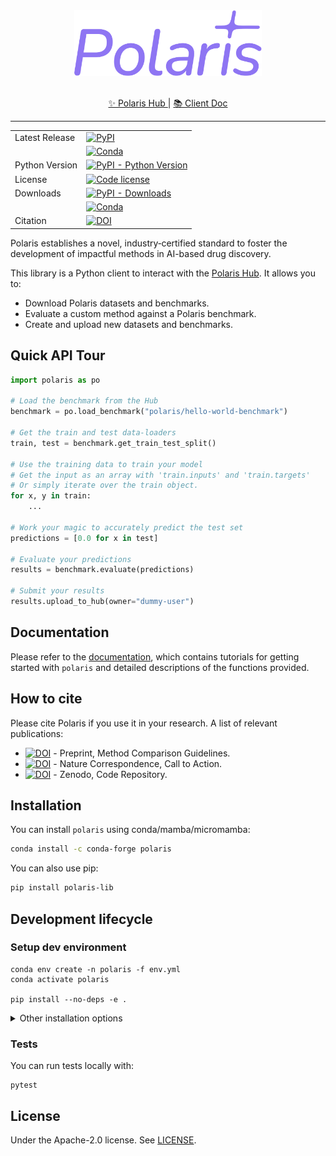 <div align="center">
    <img src="docs/images/logo.svg" width="300px">
</div>
</br>

<p align="center">
    <a href="https://polarishub.io/" target="_blank">
      ✨ Polaris Hub
  </a> |
  <a href="https://polaris-hub.github.io/polaris/" target="_blank">
      📚 Client Doc
  </a>
</p>

---

|  |  | 
| --- | --- | 
| Latest Release | [![PyPI](https://img.shields.io/pypi/v/polaris-lib)](https://pypi.org/project/polaris-lib/) | 
|  | [![Conda](https://img.shields.io/conda/v/conda-forge/polaris?label=conda&color=success)](https://anaconda.org/conda-forge/polaris) |
| Python Version | [![PyPI - Python Version](https://img.shields.io/pypi/pyversions/polaris-lib)](https://pypi.org/project/polaris-lib/) |
| License | [![Code license](https://img.shields.io/badge/Code%20License-Apache_2.0-green.svg)](https://github.com/polaris-hub/polaris/blob/main/LICENSE) |
| Downloads | [![PyPI - Downloads](https://img.shields.io/pypi/dm/polaris-lib)](https://pypi.org/project/polaris-lib/) |
| | [![Conda](https://img.shields.io/conda/dn/conda-forge/polaris)](https://anaconda.org/conda-forge/polaris) |
| Citation | [![DOI](https://img.shields.io/badge/DOI-10.1038%2Fs42256--024--00911--w-blue)](https://doi.org/10.1038/s42256-024-00911-w) |

Polaris establishes a novel, industry‑certified standard to foster the development of impactful methods in AI-based drug discovery.

This library is a Python client to interact with the [Polaris Hub](https://polarishub.io/). It allows you to:

- Download Polaris datasets and benchmarks.
- Evaluate a custom method against a Polaris benchmark.
- Create and upload new datasets and benchmarks.

## Quick API Tour

```python
import polaris as po

# Load the benchmark from the Hub
benchmark = po.load_benchmark("polaris/hello-world-benchmark")

# Get the train and test data-loaders
train, test = benchmark.get_train_test_split()

# Use the training data to train your model
# Get the input as an array with 'train.inputs' and 'train.targets'  
# Or simply iterate over the train object.
for x, y in train:
    ...

# Work your magic to accurately predict the test set
predictions = [0.0 for x in test]

# Evaluate your predictions
results = benchmark.evaluate(predictions)

# Submit your results
results.upload_to_hub(owner="dummy-user")
```

## Documentation

Please refer to the [documentation](https://polaris-hub.github.io/polaris/), which contains tutorials for getting started with `polaris` and detailed descriptions of the functions provided.

## How to cite

Please cite Polaris if you use it in your research. A list of relevant publications: 

- [![DOI](https://img.shields.io/badge/DOI-10.26434%2Fchemrxiv--2024--6dbwv--v2-blue)](https://doi.org/10.26434/chemrxiv-2024-6dbwv-v2) - Preprint, Method Comparison Guidelines.
- [![DOI](https://img.shields.io/badge/DOI-10.1038%2Fs42256--024--00911--w-blue)](https://doi.org/10.1038/s42256-024-00911-w) - Nature Correspondence, Call to Action.
- [![DOI](https://zenodo.org/badge/DOI/10.5281/zenodo.13652587.svg)](https://doi.org/10.5281/zenodo.13652587) - Zenodo, Code Repository.

## Installation

You can install `polaris` using conda/mamba/micromamba:

```bash
conda install -c conda-forge polaris
```

You can also use pip:

```bash
pip install polaris-lib
```

## Development lifecycle

### Setup dev environment

```shell
conda env create -n polaris -f env.yml
conda activate polaris

pip install --no-deps -e .
```

<details>
  <summary>Other installation options</summary>
  
    Alternatively, using [uv](https://github.com/astral-sh/uv):
    ```shell
    uv venv -p 3.12 polaris
    source .venv/polaris/bin/activate
    uv pip compile pyproject.toml -o requirements.txt --all-extras
    uv pip install -r requirements.txt 
    ```   
</details>


### Tests

You can run tests locally with:

```shell
pytest
```

## License

Under the Apache-2.0 license. See [LICENSE](LICENSE).
